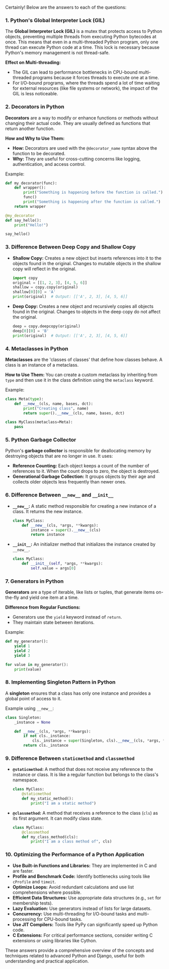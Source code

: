Certainly! Below are the answers to each of the questions:

### 1. Python's Global Interpreter Lock (GIL)
The **Global Interpreter Lock (GIL)** is a mutex that protects access to Python objects, preventing multiple threads from executing Python bytecodes at once. This means that even in a multi-threaded Python program, only one thread can execute Python code at a time. This lock is necessary because Python's memory management is not thread-safe.

**Effect on Multi-threading:**
- The GIL can lead to performance bottlenecks in CPU-bound multi-threaded programs because it forces threads to execute one at a time.
- For I/O-bound programs, where the threads spend a lot of time waiting for external resources (like file systems or network), the impact of the GIL is less noticeable.

### 2. Decorators in Python
**Decorators** are a way to modify or enhance functions or methods without changing their actual code. They are usually defined as functions that return another function.

**How and Why to Use Them:**
- **How:** Decorators are used with the `@decorator_name` syntax above the function to be decorated.
- **Why:** They are useful for cross-cutting concerns like logging, authentication, and access control.

Example:
```python
def my_decorator(func):
    def wrapper():
        print("Something is happening before the function is called.")
        func()
        print("Something is happening after the function is called.")
    return wrapper

@my_decorator
def say_hello():
    print("Hello!")

say_hello()
```

### 3. Difference Between Deep Copy and Shallow Copy
- **Shallow Copy:** Creates a new object but inserts references into it to the objects found in the original. Changes to mutable objects in the shallow copy will reflect in the original.
  ```python
  import copy
  original = [[1, 2, 3], [4, 5, 6]]
  shallow = copy.copy(original)
  shallow[0][0] = 'A'
  print(original)  # Output: [['A', 2, 3], [4, 5, 6]]
  ```

- **Deep Copy:** Creates a new object and recursively copies all objects found in the original. Changes to objects in the deep copy do not affect the original.
  ```python
  deep = copy.deepcopy(original)
  deep[0][0] = 'B'
  print(original)  # Output: [['A', 2, 3], [4, 5, 6]]
  ```

### 4. Metaclasses in Python
**Metaclasses** are the 'classes of classes' that define how classes behave. A class is an instance of a metaclass.

**How to Use Them:**
You can create a custom metaclass by inheriting from `type` and then use it in the class definition using the `metaclass` keyword.

Example:
```python
class Meta(type):
    def __new__(cls, name, bases, dct):
        print("Creating class", name)
        return super().__new__(cls, name, bases, dct)

class MyClass(metaclass=Meta):
    pass
```

### 5. Python Garbage Collector
Python's **garbage collector** is responsible for deallocating memory by destroying objects that are no longer in use. It uses:
- **Reference Counting:** Each object keeps a count of the number of references to it. When the count drops to zero, the object is destroyed.
- **Generational Garbage Collection:** It groups objects by their age and collects older objects less frequently than newer ones.

### 6. Difference Between `__new__` and `__init__`
- **`__new__`:** A static method responsible for creating a new instance of a class. It returns the new instance.
  ```python
  class MyClass:
      def __new__(cls, *args, **kwargs):
          instance = super().__new__(cls)
          return instance
  ```

- **`__init__`:** An initializer method that initializes the instance created by `__new__`.
  ```python
  class MyClass:
      def __init__(self, *args, **kwargs):
          self.value = args[0]
  ```

### 7. Generators in Python
**Generators** are a type of iterable, like lists or tuples, that generate items on-the-fly and yield one item at a time.

**Difference from Regular Functions:**
- Generators use the `yield` keyword instead of `return`.
- They maintain state between iterations.

Example:
```python
def my_generator():
    yield 1
    yield 2
    yield 3

for value in my_generator():
    print(value)
```

### 8. Implementing Singleton Pattern in Python
A **singleton** ensures that a class has only one instance and provides a global point of access to it.

Example using `__new__`:
```python
class Singleton:
    _instance = None

    def __new__(cls, *args, **kwargs):
        if not cls._instance:
            cls._instance = super(Singleton, cls).__new__(cls, *args, **kwargs)
        return cls._instance
```

### 9. Difference Between `staticmethod` and `classmethod`
- **`@staticmethod`:** A method that does not receive any reference to the instance or class. It is like a regular function but belongs to the class's namespace.
  ```python
  class MyClass:
      @staticmethod
      def my_static_method():
          print("I am a static method")
  ```

- **`@classmethod`:** A method that receives a reference to the class (`cls`) as its first argument. It can modify class state.
  ```python
  class MyClass:
      @classmethod
      def my_class_method(cls):
          print("I am a class method of", cls)
  ```

### 10. Optimizing the Performance of a Python Application
- **Use Built-in Functions and Libraries:** They are implemented in C and are faster.
- **Profile and Benchmark Code:** Identify bottlenecks using tools like `cProfile` and `timeit`.
- **Optimize Loops:** Avoid redundant calculations and use list comprehensions where possible.
- **Efficient Data Structures:** Use appropriate data structures (e.g., `set` for membership tests).
- **Lazy Evaluation:** Use generators instead of lists for large datasets.
- **Concurrency:** Use multi-threading for I/O-bound tasks and multi-processing for CPU-bound tasks.
- **Use JIT Compilers:** Tools like PyPy can significantly speed up Python code.
- **C Extensions:** For critical performance sections, consider writing C extensions or using libraries like Cython.

These answers provide a comprehensive overview of the concepts and techniques related to advanced Python and Django, useful for both understanding and practical application.
